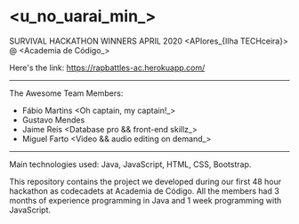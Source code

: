# <u_no_uarai_min_>

SURVIVAL HACKATHON WINNERS APRIL 2020 <APIores_{Ilha TECHceira}> @ <Academia de Código_>

Here's the link: https://rapbattles-ac.herokuapp.com/

------------------------------------------------------------------------------------------------------------------------------

The Awesome Team Members:

  - Fábio Martins <Oh captain, my captain!_>
  - Gustavo Mendes <The mad features boy_>
  - Jaime Reis <Database pro && front-end skillz_>
  - Miguel Farto <Video && audio editing on demand_>
  
------------------------------------------------------------------------------------------------------------------------------
  
Main technologies used: Java, JavaScript, HTML, CSS, Bootstrap.


This repository contains the project we developed during our first 48 hour hackathon as codecadets at Academia de Código.
All the members had 3 months of experience programming in Java and 1 week programming with JavaScript.
